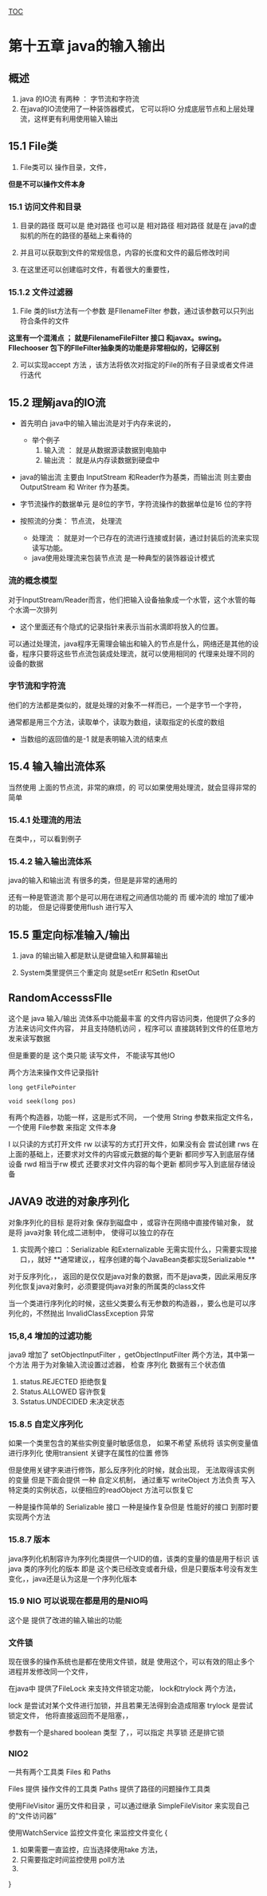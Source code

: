 [TOC]()

# 第十五章 java的输入输出

## 概述

1. java 的IO流 有两种 ： 字节流和字符流
2. 在java的IO流使用了一种装饰器模式， 它可以将IO 分成底层节点和上层处理流，这样更有利用使用输入输出

## 15.1 File类

1. File类可以 操作目录，文件，

**但是不可以操作文件本身**

### 15.1 访问文件和目录
1. 目录的路径 既可以是 绝对路径 也可以是 相对路径
相对路径 就是在 java的虚拟机的所在的路径的基础上来看待的

2. 并且可以获取到文件的常规信息，内容的长度和文件的最后修改时间
3. 在这里还可以创建临时文件，有着很大的重要性，

### 15.1.2 文件过滤器

1. File 类的list方法有一个参数 是FIlenameFilter 参数，通过该参数可以只列出符合条件的文件

**这里有一个混淆点 ； 就是FilenameFileFilter 接口 和javax。swing。FIlechooser 包下的FIleFilter抽象类的功能是非常相似的，记得区别**

2. 可以实现accept 方法 ，该方法将依次对指定的File的所有子目录或者文件进行迭代
 
## 15.2 理解java的IO流

* 首先明白 java中的输入输出流是对于内存来说的，
    * 举个例子
        1. 输入流 ： 就是从数据源读数据到电脑中
        2. 输出流 ： 就是从内存读数据到硬盘中
* java的输出流 主要由 InputStream 和Reader作为基类，而输出流 则主要由OutputStream 和 Writer 作为基类。
* 字节流操作的数据单元 是8位的字节，字符流操作的数据单位是16 位的字符

* 按照流的分类：
    节点流， 处理流
    
    * 处理流 ： 就是对一个已存在的流进行连接或封装，通过封装后的流来实现读写功能。
    * java使用处理流来包装节点流 是一种典型的装饰器设计模式

### 流的概念模型

对于InputStream/Reader而言，他们把输入设备抽象成一个水管，这个水管的每个水滴一次排列
* 这个里面还有个隐式的记录指针来表示当前水滴即将放入的位置。


可以通过处理流，java程序无需理会输出和输入的节点是什么，网络还是其他的设备，程序只要将这些节点流包装成处理流，就可以使用相同的
代理来处理不同的设备的数据

### 字节流和字符流 

他们的方法都是类似的，就是处理的对象不一样而已，一个是字节一个字符，

通常都是用三个方法，读取单个，读取为数组，读取指定的长度的数组

* 当数组的返回值的是-1 就是表明输入流的结束点


## 15.4 输入输出流体系

当然使用 上面的节点流，非常的麻烦，的
可以如果使用处理流，就会显得非常的简单

### 15.4.1 处理流的用法

在类中，，可以看到例子

### 15.4.2 输入输出流体系

java的输入和输出流 有很多的类，但是是非常的通用的

还有一种是管道流 那个是可以用在进程之间通信功能的
而 缓冲流的 增加了缓冲的功能， 但是记得要使用flush 进行写入


## 15.5 重定向标准输入/输出

1. java 的输出输入都是默认是键盘输入和屏幕输出

2. System类里提供三个重定向  就是setErr 和SetIn 和setOut


## RandomAccesssFIle 

这个是 java 输入/输出 流体系中功能最丰富 的文件内容访问类，他提供了众多的方法来访问文件内容，
并且支持随机访问 ，程序可以 直接跳转到文件的任意地方发来读写数据

但是重要的是  这个类只能 读写文件， 不能读写其他IO

两个方法来操作文件记录指针
```text
long getFilePointer

void seek(long pos)
```

有两个构造器，功能一样，这是形式不同，
一个使用 String 参数来指定文件名，
一个使用 File参数 来指定 文件本身

I 以只读的方式打开文件
rw 以读写的方式打开文件，如果没有会 尝试创建
rws 在上面的基础上，还要求对文件的内容或元数据的每个更新 都同步写入到底层存储设备
rwd 相当于rw 模式 还要求对文件内容的每个更新 都同步写入到底层存储设备

## JAVA9  改进的对象序列化
   
   对象序列化的目标 是将对象 保存到磁盘中 ，或容许在网络中直接传输对象，
   就是将 java对象 转化成二进制中， 使得可以独立的存在
   
 1. 实现两个接口 ：Serializable 和Externalizable 
 无需实现什么，只需要实现接口，，就好
 **通常建议，，程序创建的每个JavaBean类都实现Serializable **


对于反序列化，， 返回的是仅仅是java对象的数据，而不是java类，因此采用反序列化恢复java对象时，必须要提供java对象的所属类的class文件

当一个类进行序列化的时候，这些父类要么有无参数的构造器，，要么也是可以序列化的，不然抛出 InvalidClassException 异常


### 15,8,4 增加的过滤功能

java9 增加了 setObjectInputFilter ，getObjectInputFilter 两个方法，其中第一个方法
用于为对象输入流设置过滤器，
检查 序列化 数据有三个状态值

1. status.REJECTED 拒绝恢复 
2. Status.ALLOWED 容许恢复
3. Sstatus.UNDECIDED 未决定状态


### 15.8.5 自定义序列化

如果一个类里包含的某些实例变量时敏感信息，
如果不希望 系统将 该实例变量值 进行序列化 使用transient 关键字在属性的位置 修饰

但是使用关键字来进行修饰，那么反序列化的时候，就会出现， 无法取得该实例的变量
但是下面会提供 一种 自定义机制，
通过重写 writeObject 方法负责 写入特定类的实例状态，以便相应的readObject 方法可以恢复它

一种是操作简单的 Serializable 接口
一种是操作复杂但是 性能好的接口 到那时要实现两个方法
### 15.8.7 版本

java序列化机制容许为序列化类提供一个UID的值，该类的变量的值是用于标识 该java 类的序列化的版本
即是 这个类已经改变或者升级，但是只要版本号没有发生变化，，java还是认为这是一个序列化版本



### 15.9 NIO 可以说现在都是用的是NIO吗

这个是 提供了改进的输入输出的功能



### 文件锁

现在很多的操作系统也是都在使用文件锁，就是 使用这个，可以有效的阻止多个进程并发修改同一个文件，

在java中 提供了FileLock 来支持文件锁定功能， lock和trylock 两个方法，

lock 是尝试对某个文件进行加锁，并且若果无法得到会造成阻塞
trylock  是尝试锁定文件， 他将直接返回而不是阻塞，，

参数有一个是shared boolean 类型 了，，可以指定 共享锁 还是排它锁


### NIO2

一共有两个工具类 Files 和 Paths
 
Files 提供 操作文件的工具类
Paths  提供了路径的问题操作工具类

使用FileVisitor 遍历文件和目录 ，可以通过继承 SimpleFileVisitor 来实现自己的“文件访问器” 

使用WatchService 监控文件变化 来监控文件变化 {

   
 1. 如果需要一直监控，应当选择使用take 方法，
 2. 只需要指定时间监控使用 poll方法
 3. 
}


